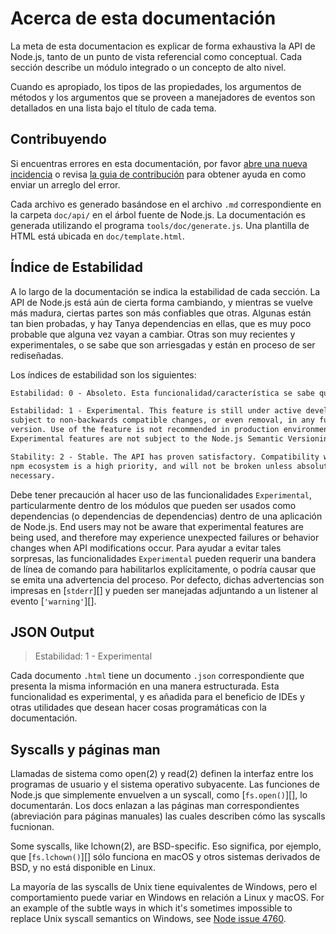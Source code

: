 # Acerca de esta documentación

<!--introduced_in=v0.10.0-->

<!-- type=misc -->

La meta de esta documentacion es explicar de forma exhaustiva la API de Node.js, tanto de un punto de vista referencial como conceptual. Cada sección describe un módulo integrado o un concepto de alto nivel.

Cuando es apropiado, los tipos de las propiedades, los argumentos de métodos y los argumentos que se proveen a manejadores de eventos son detallados en una lista bajo el título de cada tema.

## Contribuyendo

Si encuentras errores en esta documentación, por favor [abre una nueva incidencia](https://github.com/nodejs/node/issues/new) o revisa [la guia de contribución](https://github.com/nodejs/node/blob/master/CONTRIBUTING.md) para obtener ayuda en como enviar un arreglo del error.

Cada archivo es generado basándose en el archivo `.md` correspondiente en la carpeta `doc/api/` en el árbol fuente de Node.js. La documentación es generada utilizando el programa `tools/doc/generate.js`. Una plantilla de HTML está ubicada en `doc/template.html`.

## Índice de Estabilidad

<!--type=misc-->

A lo largo de la documentación se indica la estabilidad de cada sección. La API de Node.js está aún de cierta forma cambiando, y mientras se vuelve más madura, ciertas partes son más confiables que otras. Algunas están tan bien probadas, y hay Tanya dependencias en ellas, que es muy poco probable que alguna vez vayan a cambiar. Otras son muy recientes y experimentales, o se sabe que son arriesgadas y están en proceso de ser rediseñadas.

Los índices de estabilidad son los siguientes:

```txt
Estabilidad: 0 - Absoleto. Esta funcionalidad/característica se sabe que es problemática y puede tener cambios planificados. No confíes en ella. El uso de esta funcionalidad/característica puede causar que se emitan advertencias. No se espera que se mantenga compatibilidad hacia atrás cuando se actualicen versiones principales.
```

```txt
Estabilidad: 1 - Experimental. This feature is still under active development and
subject to non-backwards compatible changes, or even removal, in any future
version. Use of the feature is not recommended in production environments.
Experimental features are not subject to the Node.js Semantic Versioning model.
```

```txt
Stability: 2 - Stable. The API has proven satisfactory. Compatibility with the
npm ecosystem is a high priority, and will not be broken unless absolutely
necessary.
```

Debe tener precaución al hacer uso de las funcionalidades `Experimental`, particularmente dentro de los módulos que pueden ser usados como dependencias (o dependencias de dependencias) dentro de una aplicación de Node.js. End users may not be aware that experimental features are being used, and therefore may experience unexpected failures or behavior changes when API modifications occur. Para ayudar a evitar tales sorpresas, las funcionalidades `Experimental` pueden requerir una bandera de línea de comando para habilitarlos explícitamente, o podría causar que se emita una advertencia del proceso. Por defecto, dichas advertencias son impresas en [`stderr`][] y pueden ser manejadas adjuntando a un listener al evento [`'warning'`][].

## JSON Output

<!-- YAML
added: v0.6.12
-->

> Estabilidad: 1 - Experimental

Cada documento `.html` tiene un documento `.json` correspondiente que presenta la misma información en una manera estructurada. Esta funcionalidad es experimental, y es añadida para el beneficio de IDEs y otras utilidades que desean hacer cosas programáticas con la documentación.

## Syscalls y páginas man

Llamadas de sistema como open(2) y read(2) definen la interfaz entre los programas de usuario y el sistema operativo subyacente. Las funciones de Node.js que simplemente envuelven a un syscall, como [`fs.open()`][], lo documentarán. Los docs enlazan a las páginas man correspondientes (abreviación para páginas manuales) las cuales describen cómo las syscalls fucnionan.

Some syscalls, like lchown(2), are BSD-specific. Eso significa, por ejemplo, que [`fs.lchown()`][] sólo funciona en macOS y otros sistemas derivados de BSD, y no está disponible en Linux.

La mayoría de las syscalls de Unix tiene equivalentes de Windows, pero el comportamiento puede variar en Windows en relación a Linux y macOS. For an example of the subtle ways in which it's sometimes impossible to replace Unix syscall semantics on Windows, see [Node issue 4760](https://github.com/nodejs/node/issues/4760).